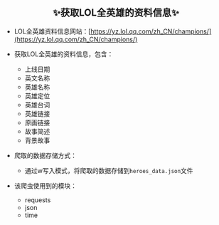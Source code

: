 ## <center>✨获取LOL全英雄的资料信息✨</center>
 - LOL全英雄资料信息网站：[https://yz.lol.qq.com/zh_CN/champions/](https://yz.lol.qq.com/zh_CN/champions/)

 - 获取LOL全英雄的资料信息，包含：
    - 上线日期
    - 英文名称
    - 英雄名称
    - 英雄定位
    - 英雄台词
    - 英雄链接
    - 原画链接
    - 故事简述
    - 背景故事
 - 爬取的数据存储方式：
    - 通过w写入模式，将爬取的数据存储到`heroes_data.json`文件
 - 该爬虫使用到的模块：
	 - requests
	 - json
	 - time